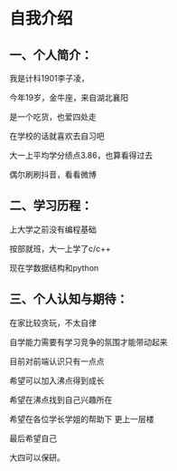 # 自我介绍

## 一、个人简介：

我是计科1901李子凌，

今年19岁，金牛座，来自湖北襄阳

是一个吃货，也爱四处走

在学校的话就喜欢去自习吧

大一上平均学分绩点3.86，也算看得过去

偶尔刷刷抖音，看看微博


## 二、学习历程：

上大学之前没有编程基础

按部就班，大一上学了c/c++

现在学数据结构和python


## 三、个人认知与期待：

在家比较贪玩，不太自律

自学能力需要有学习竞争的氛围才能带动起来

目前对前端认识只有一点点

希望可以加入沸点得到成长

希望在沸点找到自己兴趣所在

希望在各位学长学姐的帮助下  更上一层楼

最后希望自己

大四可以保研。


